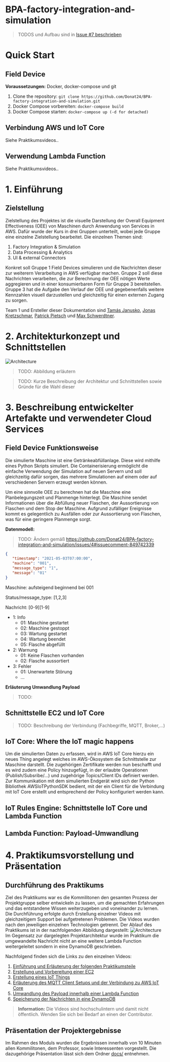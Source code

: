 # BPA-factory-integration-and-simulation

> TODOS und Aufbau sind in [Issue #7 beschrieben](https://github.com/Donat24/BPA-factory-integration-and-simulation/issues/7)

# Quick Start
## Field Device
**Voraussetzungen:** Docker, docker-compose und git

1. Clone the repository: `git clone https://github.com/Donat24/BPA-factory-integration-and-simulation.git`
2. Docker Compose vorbereiten: `docker-compose build`
3. Docker Compose starten: `docker-compose up (-d for detached)`

## Verbindung AWS und IoT Core
Siehe Praktikumsvideos..

## Verwendung Lambda Function
Siehe Praktikumsvideos..

# 1. Einführung
## Zielstellung
Zielstellung des Projektes ist die visuelle Darstellung der Overall Equipment Effectiveness (OEE) von Maschinen durch Anwendung von Services in AWS. Dafür wurde der Kurs in drei Gruppen unterteilt, wobei jede Gruppe eine einzelne Zielstellung bearbeitet. Die einzelnen Themen sind:
1. Factory Integration & Simulation
2. Data Processing & Analytics
3. UI & external Connectors

Konkret soll Gruppe 1 Field Devices simulieren und die Nachrichten dieser zur weiterern Verarbeitung in AWS verfügbar machen. Gruppe 2 soll diese Nachrichten verarbeiten, die zur Berechnung der OEE nötigen Werte aggregieren und in einer konsumierbaren Form für Gruppe 3 bereitstellen. Gruppe 3 hat die Aufgabe den Verlauf der OEE und gegebenenfalls weitere Kennzahlen visuell darzustellen und gleichzeitig für einen externen Zugang zu sorgen.

Team 1 und Ersteller dieser Dokumentation sind [Tamás Janusko](https://github.com/TamasJ), [Jonas Kretzschmar](https://github.com/Donat24), [Patrick Pietsch](https://github.com/patudd) und [Max Schwerdtner](https://github.com/mschwrdtnr).

# 2. Architekturkonzept und Schnittstellen
![Architecture](drawings/BPA_Architecture.png)

> TODO: Abbildung erläutern

> TODO: Kurze Beschreibung der Architektur und Schnittstellen sowie Gründe für die Wahl dieser
# 3. Beschreibung entwickelter Artefakte und verwendeter Cloud Services
## Field Device Funktionsweise
Die simulierte Maschine ist eine Getränkeabfüllanlage. Diese wird mithilfe eines Python Skripts simuliert. Die Containerisierung ermöglicht die einfache Verwendung der Simulation auf neuen Servern und soll gleichzeitig dafür sorgen, das mehrere Simulationen auf einem oder auf verschiedenen Servern erzeugt werden können.

Um eine sinnvolle OEE zu berechnen hat die Maschine eine Planbelegungszeit und Planmenge hinterlegt. Die Maschine sendet Informationen über die Abfüllung neuer Flaschen, der Aussortierung von Flaschen und dem Stop der Maschine. Aufgrund zufälliger Ereignisse kommt es gelegentlich zu Ausfällen oder zur Aussortierung von Flaschen, was für eine geringere Planmenge sorgt.

**Datenmodell:**

> TODO: Ändern gemäß https://github.com/Donat24/BPA-factory-integration-and-simulation/issues/4#issuecomment-849742339

```json
{
   "timestamp": "2021-05-03T07:00:00",
   "machine": "001",
   "message_type": "1",
   "message": "01"
}
```

Maschine: aufsteigend beginnend bei 001

Status/message_type: [1,2,3]

Nachricht: [0-9][1-9]
  - 1: Info
    - 01: Maschine gestartet
    - 02: Maschine gestoppt
    - 03: Wartung gestartet
    - 04: Wartung beendet
    - 05: Flasche abgefüllt
  - 2: Warnung
    - 01: Keine Flaschen vorhanden
    - 02: Flasche aussortiert
  - 3: Fehler
    - 01: Unerwartete Störung
    - ...


**Erläuterung Umwandlung Payload**
> TODO: 

## Schnittstelle EC2 und IoT Core

> TODO: Beschreibung der Verbindung (Fachbegriffe, MQTT, Broker,...)
## IoT Core: Where the IoT magic happens

Um die simulierten Daten zu erfassen, wird in AWS IoT Core hierzu ein neues Thing angelegt welches im AWS-Ökosystem die Schnittstelle zur Maschine darstellt. Die zugehörigen Zertifikate werden nun beschafft und es wird zudem eine Policy hinzugefügt, in der erlaubte Operationen (Publish/Subsribe/...) und zugehörige Topics/Client IDs definiert werden. Zur Kommunikation mit dem simulierten Endgerät wird sich der Python Bibliothek AWSIoTPythonSDK bedient, mit der ein Client für die Verbindung mit IoT Core erstellt und entsprechend der Policy konfiguriert werden kann.

## IoT Rules Engine: Schnittstelle IoT Core und Lambda Function
## Lambda Function: Payload-Umwandlung

# 4. Praktikumsvorstellung und Präsentation
## Durchführung des Praktikums
Ziel des Praktikums war es die Kommilitonen den gesamten Prozess der Projektgruppe selber entwickeln zu lassen, um die gemachten Erfahrungen und das entstandene Wissen weiterzugeben und voneinander zu lernen. Die Durchführung erfolgte durch Erstellung einzelner Videos mit gleichzeitigem Support bei aufgetretenen Problemen. Die Videos wurden nach den jeweiligen einzelnen Technologien getrennt. Der Ablauf des Praktikums ist in der nachfolgenden Abbildung dargestellt:
![Architecture](drawings/BPA_Praktikum.png)
Im Gegensatz zur dargelegten Projektarchitektur wurde im Praktikum die umgewandelte Nachricht nicht an eine weitere Lambda Function weitergeleitet sondern in eine DynamoDB geschrieben.


Nachfolgend finden sich die Links zu den einzelnen Videos:
1. [Einführung und Erläuterung der folgenden Praktikumsteile](https://web.microsoftstream.com/video/30dedeb7-04d3-4684-a1e8-7b253da17a6e)
2. [Erstellung und Vorbereitung einer EC2](https://web.microsoftstream.com/video/33d32d26-1932-4fc1-9751-2445623f9236)
3. [Erstellung eines IoT Things](https://web.microsoftstream.com/video/3106a24b-f3c3-4167-b715-5709f9ab8607)
4. [Erläuterung des MQTT Client Setups und der Verbindung zu AWS IoT Core](https://web.microsoftstream.com/video/3aa2df7a-a204-4294-97d5-528f3b56e0bc)
5. [Umwandlung des Payload innerhalb einer Lambda Function](https://web.microsoftstream.com/video/1e73c3f4-6cc8-4973-91e4-90e4becfacb7)
6. [Speicherung der Nachrichten in eine DynamoDB](https://web.microsoftstream.com/video/85c058ea-2fc8-497f-80f1-cb41c42d5f86)


> **Information:** Die Videos sind hochschulintern und damit nicht öffentlich. Wenden Sie sich bei Bedarf an einen der Contributor.

## Präsentation der Projektergebnisse
Im Rahmen des Moduls wurden die Ergebnissen innerhalb von 10 Minuten allen Kommilitonen, dem Professor, sowie Interessenten vorgestellt. Die dazugehörige Präsentation lässt sich dem Ordner [docs/](docs/BPA_Grp1_Abschluss.pdf) entnehmen.